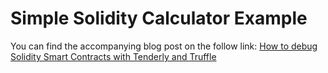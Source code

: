 # Simple Solidity Calculator Example
You can find the accompanying blog post on the follow link: [How to debug Solidity Smart Contracts with Tenderly and Truffle](https://blog.tenderly.dev/how-to-debug-solidity-smart-contracts-with-tenderly-and-truffle/)
